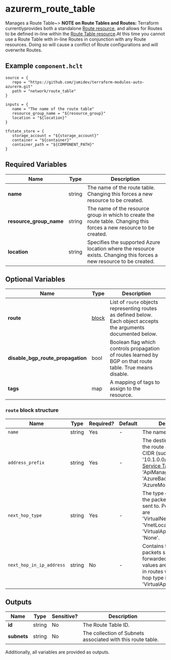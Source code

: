 # azurerm_route_table

Manages a Route Table~> **NOTE on Route Tables and Routes:** Terraform currentlyprovides both a standalone [Route resource](route.html), and allows for Routes to be defined in-line within the [Route Table resource](route_table.html).At this time you cannot use a Route Table with in-line Routes in conjunction with any Route resources. Doing so will cause a conflict of Route configurations and will overwrite Routes.

## Example `component.hclt`

```hcl
source = {
   repo = "https://github.com/jumidev/terraform-modules-auto-azurerm.git"   
   path = "network/route_table"   
}

inputs = {
   name = "The name of the route table"   
   resource_group_name = "${resource_group}"   
   location = "${location}"   
}

tfstate_store = {
   storage_account = "${storage_account}"   
   container = "${container}"   
   container_path = "${COMPONENT_PATH}"   
}

```

## Required Variables

| Name | Type |  Description |
| ---- | --------- |  ----------- |
| **name** | string |  The name of the route table. Changing this forces a new resource to be created. | 
| **resource_group_name** | string |  The name of the resource group in which to create the route table. Changing this forces a new resource to be created. | 
| **location** | string |  Specifies the supported Azure location where the resource exists. Changing this forces a new resource to be created. | 

## Optional Variables

| Name | Type |  Description |
| ---- | --------- |  ----------- |
| **route** | [block](#route-block-structure) |  List of `route` objects representing routes as defined below. Each object accepts the arguments documented below. | 
| **disable_bgp_route_propagation** | bool |  Boolean flag which controls propagation of routes learned by BGP on that route table. True means disable. | 
| **tags** | map |  A mapping of tags to assign to the resource. | 

### `route` block structure

| Name | Type | Required? | Default | Description |
| ---- | ---- | --------- | ------- | ----------- |
| `name` | string | Yes | - | The name of the route. |
| `address_prefix` | string | Yes | - | The destination to which the route applies. Can be CIDR (such as '10.1.0.0/16') or [Azure Service Tag](https://docs.microsoft.com/azure/virtual-network/service-tags-overview) (such as 'ApiManagement', 'AzureBackup' or 'AzureMonitor') format. |
| `next_hop_type` | string | Yes | - | The type of Azure hop the packet should be sent to. Possible values are 'VirtualNetworkGateway', 'VnetLocal', 'Internet', 'VirtualAppliance' and 'None'. |
| `next_hop_in_ip_address` | string | No | - | Contains the IP address packets should be forwarded to. Next hop values are only allowed in routes where the next hop type is 'VirtualAppliance'. |



## Outputs

| Name | Type | Sensitive? | Description |
| ---- | ---- | --------- | --------- |
| **id** | string | No  | The Route Table ID. | 
| **subnets** | string | No  | The collection of Subnets associated with this route table. | 

Additionally, all variables are provided as outputs.
